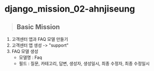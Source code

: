 # django_mission_02-ahnjiseung
> ## Basic Mission
1. 고객센터 앱과 FAQ 모델 만들기
2. 고객센터 앱 생성 -> "support"
3. FAQ 모델 생성
    - 모델명 : Faq
    - 필드 : 질문, 카테고리, 답변, 생성자, 생성일시, 최종 수정자, 최종 수정일시
     